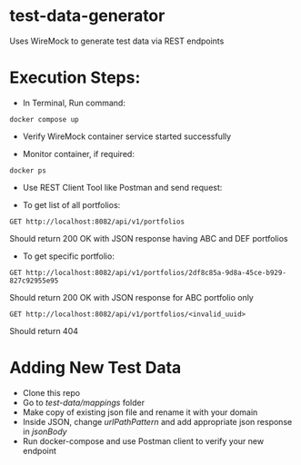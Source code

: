 # test-data-generator
Uses WireMock to generate test data via REST endpoints


# Execution Steps:

* In Terminal, Run command:
  
`docker compose up`

* Verify WireMock container service started successfully

* Monitor container, if required:
  
`docker ps`

* Use REST Client Tool like Postman and send request:

* To get list of all portfolios:

`GET http://localhost:8082/api/v1/portfolios`

Should return 200 OK with JSON response having ABC and DEF portfolios

* To get specific portfolio:

`GET http://localhost:8082/api/v1/portfolios/2df8c85a-9d8a-45ce-b929-827c92955e95`

Should return 200 OK with JSON response for ABC portfolio only

`GET http://localhost:8082/api/v1/portfolios/<invalid_uuid>`

Should return 404

# Adding New Test Data

* Clone this repo
* Go to *test-data/mappings* folder
* Make copy of existing json file and rename it with your domain
* Inside JSON, change *urlPathPattern* and add appropriate json response in *jsonBody*
* Run docker-compose and use Postman client to verify your new endpoint
